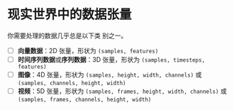 # 现实世界中的数据张量

你需要处理的数据几乎总是以下类 别之一。

- [ ] **向量数据**：2D 张量，形状为 `(samples, features)`
- [ ] **时间序列数据**或**序列数据**：3D 张量，形状为 `(samples, timesteps, features)`
- [ ] **图像**：4D 张量，形状为 `(samples, height, width, channels)` 或 `(samples, channels, height, width)`
- [ ] **视频**：5D 张量，形状为 `(samples, frames, height, width, channels)` 或 `(samples, frames, channels, height, width)`
